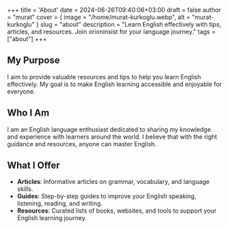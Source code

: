 +++
title = 'About'
date = 2024-06-26T09:40:06+03:00
draft = false
author = "murat"
cover = { image = "/home/murat-kurkoglu.webp", alt = "murat-kurkoglu" }
slug = "about"
description = "Learn English effectively with tips, articles, and resources. Join orioninsist for your language journey."
tags = ["about"]
+++
## My Purpose
I aim to provide valuable resources and tips to help you learn English effectively. My goal is to make English learning accessible and enjoyable for everyone.

## Who I Am
I am an English language enthusiast dedicated to sharing my knowledge and experience with learners around the world. I believe that with the right guidance and resources, anyone can master English.

## What I Offer
- **Articles**: Informative articles on grammar, vocabulary, and language skills.
- **Guides**: Step-by-step guides to improve your English speaking, listening, reading, and writing.
- **Resources**: Curated lists of books, websites, and tools to support your English learning journey.
